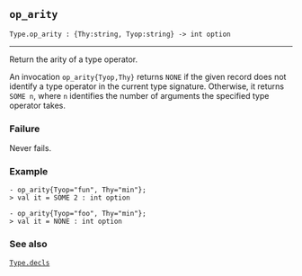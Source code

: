 ## `op_arity`

``` hol4
Type.op_arity : {Thy:string, Tyop:string} -> int option
```

------------------------------------------------------------------------

Return the arity of a type operator.

An invocation `op_arity{Tyop,Thy}` returns `NONE` if the given record
does not identify a type operator in the current type signature.
Otherwise, it returns `SOME n`, where `n` identifies the number of
arguments the specified type operator takes.

### Failure

Never fails.

### Example

``` hol4
- op_arity{Tyop="fun", Thy="min"};
> val it = SOME 2 : int option

- op_arity{Tyop="foo", Thy="min"};
> val it = NONE : int option
```

### See also

[`Type.decls`](#Type.decls)
